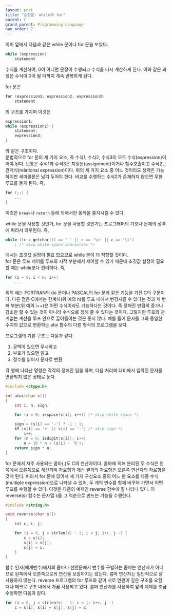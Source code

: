 ```yaml
---
layout: post
title: "순환문: while과 for"
parent: C
grand_parent: Programming Language
nav_order: 7
---
```


이미 앞에서 다음과 같은 while 문이나 for 문을 보았다.  
```c
while (expression)
    statement
```
수식을 계산하여, 0이 아니면 문장이 수행되고 수식을 다시 계산하게 된다. 이와 같은 과정은 수식이 0이 될 때까지 계속 반복하게 된다.  
  
for 문은  
```c
for (expression1; expression2; expression3)
    statement
```
의 구조를 가지며 이것은
```c
expression1;
while (expression2) {
    statement;
    expression3;
}
```
와 같은 구조이다.  
문법적으로 for 문의 세 가지 요소, 즉 수식1, 수식2, 수식3이 모두 수식(expression)이어야 된다. 보통은 수식1과 수식3은 지정문(assignment)이거나 함수호출이고 수식2는 관계식(relational expression)이다. 위의 세 가지 요소 중 어느 것이라도 생략은 가능하지만 세미콜론은 남겨 두어야 한다. 비교를 수행하는 수식2가 존재하지 않으면 무한 루프를 돌게 된다. 즉,  
```c
for (;;) {
    ...
}
```
이것은 `break`나 `return` 등에 의해서만 동작을 중지시킬 수 있다.  
  
while 문을 사용할 것인가, for 문을 사용할 것인가는 프로그래머의 기호나 문제의 성격에 따라서 좌우된다. 즉,  
```c
while ((c = getchar()) == ' ' || c == '\n' || c == '\t')
    ; /* skip white space characters */
```
에서는 초깃값 설정이 필요 없으므로 while 문이 더 적합할 것이다.  
for 문은 루프 제어를 루프의 시작 부분에서 제어할 수 있기 때문에 초깃값 설정이 필요할 때는 while보다 편리하다. 즉,  
```c
for (i = 0; i < n; i++)
    ...
```
위의 예는 FORTRAN의 do 문이나 PASCAL의 for 문과 같은 기능을 가진 C의 구문이다. 다른 점은 C에서는 한계치(위 예의 n)를 루프 내에서 변경시킬 수 있다는 것과 세 번째 부분(위 예의 i++)은 어떤 수식이라도 가능하다는 것이다. 즉 정해진 만큼의 증가나 감소만 할 수 있는 것이 아니라 수식으로 정해 줄 수 있다는 것이다. 그렇지만 루프와 관계없는 계산을 루프 안으로 끌어들이는 것은 좋지 않다. 예를 들어 문자를 그와 동일한 수치의 값으로 변환하는 atoi 함수의 다른 형식의 프로그램을 보자.  
  
프로그램의 기본 구조는 다음과 같다.  
1. 공백이 있으면 무시하고
2. 부호가 있으면 읽고
3. 정수를 읽어서 문자로 변환
  
각 행에 나타난 명령은 각각의 정해진 일을 하며, 다음 처리에 대비해서 입력된 문자를 변환되지 않은 상태로 둔다.  
  
```c
#include <ctype.h>

int atoi(char s[])
{
    int i, n, sign;

    for (i = 0; isspace(s[i]; i++)) /* skip white space */
        ;
    sign = (s[i] == '-') ? -1 : 1;
    if (s[i] == '+' || s[i] == '-') /* skip sign */
        i++;
    for (n = 0; isdigit(s[i]); i++)
        n = 10 * n + (s[i] - '0');
    return sign * n;
}
```
  
for 문에서 자주 사용되는 콤마(,)도 C의 연산자이다. 콤마에 의해 분리된 두 수식은 왼쪽에서 오른쪽으로 계산되며 자료형과 계산 결과의 자료형은 오른쪽 연산자의 자료형을 갖게 된다. 따라서 for 문에 있어서 세 가지 구성요소 중의 어느 한 요소를 다중 수식(multiple expression)으로 나타낼 수 있어, 두 개의 변수를 함께 바꾸어 가면서 어떤 루프를 수행할 수 있다. 이것은 다음의 예제인 reverse 함수에 잘 나타나 있다. 이 reverse(s) 함수는 문자열 s를 그 역순으로 만드는 기능을 수행한다.  
  
```c
#include <string.h>

void reverse(char s[])
{
    int c, i, j;

    for (i = 0, j = strlen(s) - 1; i < j; i++, j--) {
        c = s[i];
        s[i] = s[j];
        s[j] = c;
    }
}
```
  
함수 인자(매개변수)에서의 콤마나 선언문에서 변수를 구별하는 콤마는 연산자가 아니므로 왼쪽에서 오른쪽으로의 연산을 보장하지는 않는다. 콤마 연산자는 일반적으로 잘 사용하지 않는다. reverse 프로그램의 for 루프와 같이 서로 연관이 깊은 구조를 요할 때나 매크로 구조 내에서 가끔 사용되고 있다. 콤마 연산자를 사용하여 앞의 예제를 조금 수정하면 다음과 같다.  
```c
for (i = 0, j = strlen(s) - 1; i < j; i++, j--)
    c = s[i], s[i] = s[j], s[j] = c;
```
